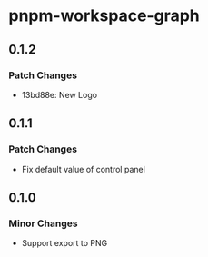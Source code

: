 # pnpm-workspace-graph

## 0.1.2

### Patch Changes

- 13bd88e: New Logo

## 0.1.1

### Patch Changes

- Fix default value of control panel

## 0.1.0

### Minor Changes

- Support export to PNG
